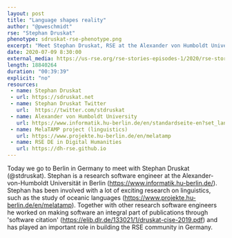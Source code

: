 ```yaml
---
layout: post
title: "Language shapes reality"
author: "@pweschmidt"
rse: "Stephan Druskat"
phenotype: sdruskat-rse-phenotype.png
excerpt: "Meet Stephan Druskat, RSE at the Alexander von Humboldt University in Berlin, Germany. Listen to Stephan explaining the exciting work he does in linguistics and how software supports this important research."
date: 2020-07-09 8:30:00
external_media: https://us-rse.org/rse-stories-episodes-1/2020/rse-stories-stephan-druskat-episode-24.mp3
length: 18840264
duration: "00:39:39"
explicit: "no"
resources:
 - name: Stephan Druskat
 - url: https://sdruskat.net
 - name: Stephan Druskat Twitter
   url:  https://twitter.com/stdruskat
 - name: Alexander von Humboldt University
   url: https://www.informatik.hu-berlin.de/en/standardseite-en?set_language=en
 - name: MelaTAMP project (linguistics)
   url: https://www.projekte.hu-berlin.de/en/melatamp
 - name: RSE DE in Digital Humanities
   url: https://dh-rse.github.io 
---
```


Today we go to Berlin in Germany to meet with Stephan Druskat (@stdruskat). Stephan is a research software engineer at
the Alexander-von-Humboldt Universität in Berlin (https://www.informatik.hu-berlin.de/). 
Stephan has been involved with a lot of exciting research on
linguistics, such as the study of oceanic languages (https://www.projekte.hu-berlin.de/en/melatamp). 
Together with other research software engineers he worked on
making software an integral part of publications through 'software citation' (https://elib.dlr.de/133021/1/druskat-cise-2019.pdf) 
and has played an important role in building the RSE community in Germany.
